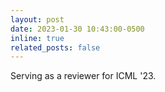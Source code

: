 ```yaml
---
layout: post
date: 2023-01-30 10:43:00-0500
inline: true
related_posts: false
---
```


Serving as a reviewer for ICML '23.
